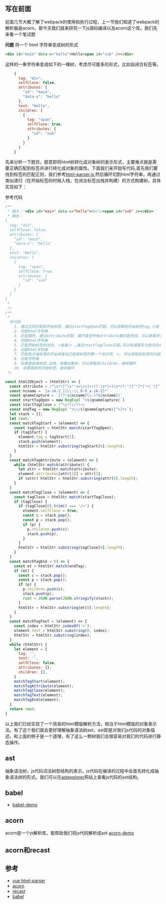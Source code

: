## 写在前面
前面几节大概了解了webpack的使用和执行过程，上一节我们知道了webpack的解析器是acorn，那今天我们就来研究一下js源码编译以及acorn这个库。我们先来看一个笔试题

**问题**
将一个 html 字符串变成树的形式

```html
<div id="main" data-x="hello">Hello<span id="sub" /></div>
```

这样的一串字符串变成如下的一棵树，考虑尽可能多的形式，比如自闭合标签等。

```js
    {
      tag: "div",
      selfClose: false,
      attributes: {
        "id": "main",
        "data-x": "hello"
      },
      text: "Hello",
      children: [
        {
          tag: "span",
          selfClose: true,
          attributes: {
            "id": "sub"
          }
        }
      ]
    }
```
先来分析一下题目，题意即将html树转化成对象树的表示形式，主要难点就是需要正确匹配到标签并进行转化成对象的属性。下面我们来开始写代码,首先我们要找到标签的匹配正则，我们参考[html-parser.js](https://github.com/vuejs/vue/blob/dev/src/compiler/parser/html-parser.js),然后循环切割html字符串，再通过类似递归（在开始标签的时候入栈，在闭合标签出栈并构建）的方式构建树，具体实现如下：

参考代码
```js
/**
 * 输入：'<div id="main" data-x="hello">Hello<span id="sub" /></div>'
 * 输出：
{
  tag: "div",
  selfClose: false,
  attributes: {
    "id": "main",
    "data-x": "hello"
  },
  text: "Hello",
  children: [
    {
      tag: "span",
      selfClose: true,
      attributes: {
        "id": "sub"
      }
    }
  ]
}
 * 
 */
/**
 * 
  伪代码
    1. 通过正则匹配到开始标签，通过startTagOpen匹配，可以获取到开始标签tag,入栈
    2. 切割html字符串
    3. 匹配属性，通过attribute匹配，循环直至所有attribute都匹配完成，可以获取所有的attributes
    4. 切割html字符串
    5. 匹配开始标签的闭合, >或者/> ,通过startTagClose匹配,可以知道是否为自闭合selfClose
    6. 切割html字符串
    7. 匹配到子级标签的开始或者自己结束标签的第一个标示符, <, 可以获取到标签的内部文本text
    8. 切割字符串
    9. 如果是结束标签,出栈，构建对象树，可以获取到children，继续循环
    10. 如果是新的开始标签，继续循环
 */

const html2Object = (htmlStr) => {
  const attribute = /^\s*([^\s"'<>\/=]+)(?:\s*(=)\s*(?:"([^"]*)"+|'([^']*)'+|([^\s"'=<>`]+)))?/
  const ncname = `[a-zA-Z_][\\-\\.0-9_a-zA-Z]*`
  const qnameCapture = `((?:${ncname}\\:)?${ncname})`
  const startTagOpen = new RegExp(`^<${qnameCapture}`)
  const startTagClose = /^\s*(\/?)>/
  const endTag = new RegExp(`^<\\/${qnameCapture}[^>]*>`);
  let stack = [];
  let root;
  const matchTagStart = (element) => {
    const tagStart = htmlStr.match(startTagOpen);
    if (tagStart) {
      element.tag = tagStart[1];
      stack.push(element);
      htmlStr = htmlStr.substring(tagStart[0].length);
    }
  }
  const matchTagAttribute = (element) => {
    while (htmlStr.match(attribute)) {
      let attr = htmlStr.match(attribute);
      element.attributes[attr[1]] = attr[3];
      if (attr) htmlStr = htmlStr.substring(attr[0].length);
    }
  }
  const matchTagClose = (element) => {
    const tagClose = htmlStr.match(startTagClose);
    if (tagClose) {
      if (tagClose[0].trim() === '/>') {
        element.selfClose = true;
        const c = stack.pop();
        const p = stack.pop();
        if (p) {
          p.children.push(c);
          stack.push(p);
        }
      }
      htmlStr = htmlStr.substring(tagClose[0].length);
    }
  }
  const matchTagEnd = () => {
    const et = htmlStr.match(endTag);
    if (et) {
      const c = stack.pop();
      const p = stack.pop();
      if (p) {
        p.children.push(c);
        stack.push(p);
        root = JSON.parse(JSON.stringify(stack));
      }
      htmlStr = htmlStr.substring(et[0].length);
    }
  }
  const matchTagText = (element) => {
    const index = htmlStr.indexOf('<');
    element.text = htmlStr.substring(0, index);
    htmlStr = htmlStr.substring(index);
  }
  while (htmlStr) {
    let element = {
      tag: '',
      text: '',
      selfClose: false,
      attributes: {},
      children: [],
    }
    matchTagStart(element);
    matchTagAttribute(element);
    matchTagClose(element);
    matchTagText(element);
    matchTagEnd(element);
  }
  return root;
}
```
以上我们已经实现了一个简易的html模版解析方法，相当于html模版的对象表示法。有了这个我们就会更好理解抽象语法树ast，ast即是对我们js代码的对象描述，和上面的例子是一个道理，有了这么一颗树我们会很容易对我们的代码进行静态操作。

## ast
抽象语法树，js代码词法树型结构的表示。js代码在编译的过程中会首先转化成抽象语法树的形式。我们可以在[astexplorer](https://astexplorer.net/)网站上查看js代码的ast结构。

## babel

- [babel-demo]()
## acorn
acorn是一个js解析库，能帮助我们将js代码解析成ast
[acorn-demo](https://github.com/XingGuoZM/blog/tree/master/%E5%89%8D%E7%AB%AF%E5%B7%A5%E7%A8%8B%E5%8C%96/acorn-demo)

## acorn和recast

## 参考
- [vue html-parser](https://github.com/vuejs/vue/blob/dev/src/compiler/parser/html-parser.js)
- [acorn](https://github.com/acornjs/acorn/tree/master/acorn)
- [recast](https://github.com/benjamn/recast)
- [babel](https://www.babeljs.cn/docs/)